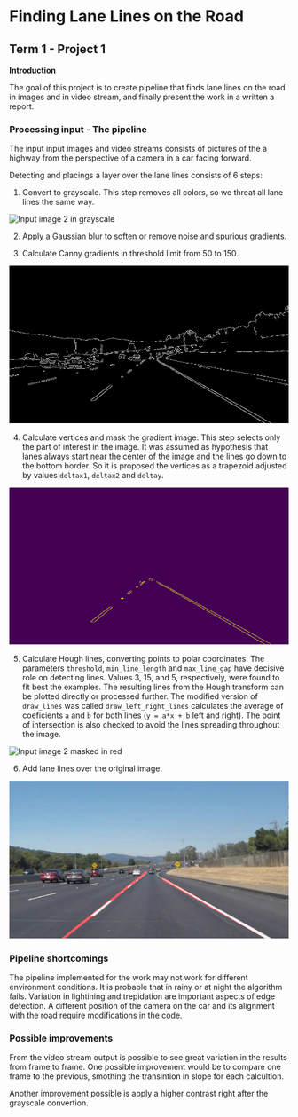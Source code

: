 # **Finding Lane Lines on the Road** 

## Term 1 - Project 1


**Introduction**

The goal of this project is to create pipeline that finds lane 
lines on the road in images and in video stream, and finally present
the work in a written a report.


[//]: # (Image References)

[image1]: ./examples/grayscale.jpg "Grayscale"

[image01]: ./output_images/2_1_grayscale.png
[image02]: ./output_images/2_2_gradient.png
[image03]: ./output_images/2_3_masked.png
[image04]: ./output_images/2_4_mask_in_red.png
[image05]: ./output_images/2_5_mask_red_continous.png
[image06]: ./output_images/2_6_final.png


### Processing input - The pipeline

The input input images and video streams consists of pictures of the a highway
from the perspective of a camera in a car facing forward.

Detecting and placings a layer over the lane lines consists of 6 steps:

1. Convert to grayscale. This step removes all colors, so we threat all lane
lines the same way.

![Input image 2 in grayscale][image01]

2. Apply a Gaussian blur to soften or remove noise and spurious gradients.

3. Calculate Canny gradients in threshold limit from 50 to 150.

![Input image 2 gradients][image02]

4. Calculate vertices and mask the gradient image. This step selects only the 
part of interest in the image. It was assumed as hypothesis that lanes always
start near the center of the image and the lines go down to the bottom border.
So it is proposed the vertices as a trapezoid adjusted by values `deltax1`,
`deltax2` and `deltay`.

![Input image 2 masked][image03]

5. Calculate Hough lines, converting points to polar coordinates. The parameters
`threshold`, `min_line_length` and `max_line_gap` have decisive role on
detecting lines. Values 3, 15, and 5, respectively, were found to fit best
the examples. The resulting lines from the Hough transform can be plotted 
directly or processed further.
The modified version of `draw_lines` was called `draw_left_right_lines`
calculates the average of coeficients `a` and `b` for both lines 
(`y = a*x + b` left and right). The point of intersection is also checked to 
avoid the lines spreading throughout the image.

![Input image 2 masked in red][image05]

6. Add lane lines over the original image.

![Input image 2 final][image06]


### Pipeline shortcomings

The pipeline implemented for the work may not work for different environment
conditions. It is probable that in rainy or at night the algorithm fails.
Variation in lightining and trepidation are important aspects of edge detection.
A different position of the camera on the car and its alignment with the road
require modifications in the code.

### Possible improvements

From the video stream output is possible to see great variation in the results
from frame to frame. One possible improvement would be to compare one frame
to the previous, smothing the transintion in slope for each calcultion.

Another improvement possible is apply a higher contrast right after the 
grayscale convertion.



